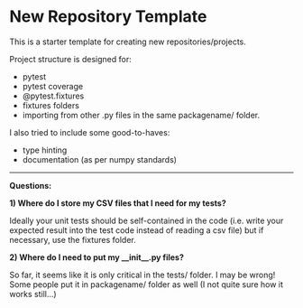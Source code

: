 # New Repository Template

This is a starter template for creating new repositories/projects.

Project structure is designed for:
- pytest
- pytest coverage
- @pytest.fixtures
- fixtures folders
- importing from other .py files in the same packagename/ folder.

I also tried to include some good-to-haves:
- type hinting
- documentation (as per numpy standards)

---

__Questions:__

__1) Where do I store my CSV files that I need for my tests?__

Ideally your unit tests should be self-contained in the code (i.e. write your expected result into the test code instead of reading a csv file) but if necessary, use the fixtures folder.

__2) Where do I need to put my \_\_init\_\_.py files?__

So far, it seems like it is only critical in the tests/ folder. I may be wrong! Some people put it in packagename/ folder as well (I not quite sure how it works still...)